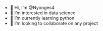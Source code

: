 - 👋 Hi, I’m @Nyonges4
- 👀 I’m interested in data science
- 🌱 I’m currently learning python
- 💞️ I’m looking to collaborate on any project

<!---
Nyonges4/Nyonges4 is a ✨ special ✨ repository because its `README.md` (this file) appears on your GitHub profile.
You can click the Preview link to take a look at your changes.
--->

